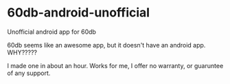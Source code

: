 # 60db-android-unofficial
Unofficial android app for 60db

60db seems like an awesome app, but it doesn't have an android app. WHY?????

I made one in about an hour. Works for me, I offer no warranty, or guaruntee of any support.
